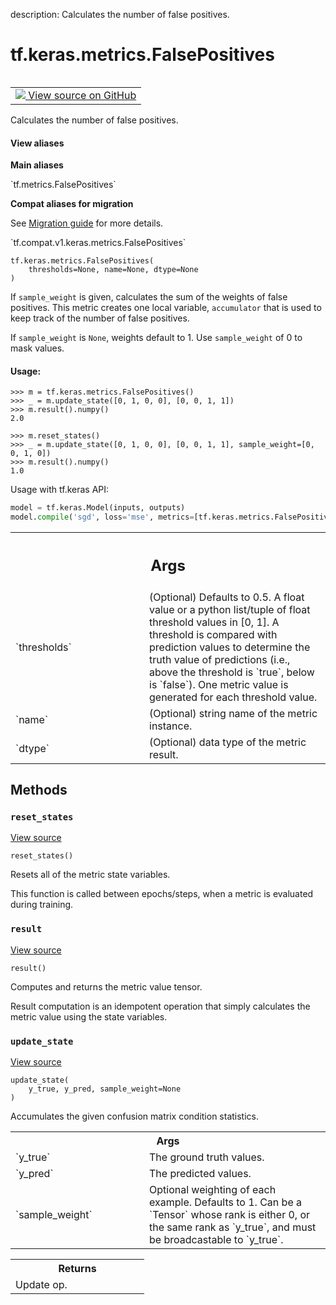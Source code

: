 description: Calculates the number of false positives.

<div itemscope itemtype="http://developers.google.com/ReferenceObject">
<meta itemprop="name" content="tf.keras.metrics.FalsePositives" />
<meta itemprop="path" content="Stable" />
<meta itemprop="property" content="__init__"/>
<meta itemprop="property" content="__new__"/>
<meta itemprop="property" content="reset_states"/>
<meta itemprop="property" content="result"/>
<meta itemprop="property" content="update_state"/>
</div>

# tf.keras.metrics.FalsePositives

<!-- Insert buttons and diff -->

<table class="tfo-notebook-buttons tfo-api nocontent" align="left">
<td>
  <a target="_blank" href="https://github.com/tensorflow/tensorflow/blob/r2.2/tensorflow/python/keras/metrics.py#L962-L1008">
    <img src="https://www.tensorflow.org/images/GitHub-Mark-32px.png" />
    View source on GitHub
  </a>
</td>
</table>



Calculates the number of false positives.

<section class="expandable">
  <h4 class="showalways">View aliases</h4>
  <p>
<b>Main aliases</b>
<p>`tf.metrics.FalsePositives`</p>

<b>Compat aliases for migration</b>
<p>See
<a href="https://www.tensorflow.org/guide/migrate">Migration guide</a> for
more details.</p>
<p>`tf.compat.v1.keras.metrics.FalsePositives`</p>
</p>
</section>

<pre class="devsite-click-to-copy prettyprint lang-py tfo-signature-link">
<code>tf.keras.metrics.FalsePositives(
    thresholds=None, name=None, dtype=None
)
</code></pre>



<!-- Placeholder for "Used in" -->

If `sample_weight` is given, calculates the sum of the weights of
false positives. This metric creates one local variable, `accumulator`
that is used to keep track of the number of false positives.

If `sample_weight` is `None`, weights default to 1.
Use `sample_weight` of 0 to mask values.

#### Usage:



```
>>> m = tf.keras.metrics.FalsePositives()
>>> _ = m.update_state([0, 1, 0, 0], [0, 0, 1, 1])
>>> m.result().numpy()
2.0
```

```
>>> m.reset_states()
>>> _ = m.update_state([0, 1, 0, 0], [0, 0, 1, 1], sample_weight=[0, 0, 1, 0])
>>> m.result().numpy()
1.0
```

Usage with tf.keras API:

```python
model = tf.keras.Model(inputs, outputs)
model.compile('sgd', loss='mse', metrics=[tf.keras.metrics.FalsePositives()])
```

<!-- Tabular view -->
 <table class="responsive fixed orange">
<colgroup><col width="214px"><col></colgroup>
<tr><th colspan="2"><h2 class="add-link">Args</h2></th></tr>

<tr>
<td>
`thresholds`
</td>
<td>
(Optional) Defaults to 0.5. A float value or a python
list/tuple of float threshold values in [0, 1]. A threshold is compared
with prediction values to determine the truth value of predictions
(i.e., above the threshold is `true`, below is `false`). One metric
value is generated for each threshold value.
</td>
</tr><tr>
<td>
`name`
</td>
<td>
(Optional) string name of the metric instance.
</td>
</tr><tr>
<td>
`dtype`
</td>
<td>
(Optional) data type of the metric result.
</td>
</tr>
</table>



## Methods

<h3 id="reset_states"><code>reset_states</code></h3>

<a target="_blank" href="https://github.com/tensorflow/tensorflow/blob/r2.2/tensorflow/python/keras/metrics.py#L950-L953">View source</a>

<pre class="devsite-click-to-copy prettyprint lang-py tfo-signature-link">
<code>reset_states()
</code></pre>

Resets all of the metric state variables.

This function is called between epochs/steps,
when a metric is evaluated during training.

<h3 id="result"><code>result</code></h3>

<a target="_blank" href="https://github.com/tensorflow/tensorflow/blob/r2.2/tensorflow/python/keras/metrics.py#L943-L948">View source</a>

<pre class="devsite-click-to-copy prettyprint lang-py tfo-signature-link">
<code>result()
</code></pre>

Computes and returns the metric value tensor.

Result computation is an idempotent operation that simply calculates the
metric value using the state variables.

<h3 id="update_state"><code>update_state</code></h3>

<a target="_blank" href="https://github.com/tensorflow/tensorflow/blob/r2.2/tensorflow/python/keras/metrics.py#L923-L941">View source</a>

<pre class="devsite-click-to-copy prettyprint lang-py tfo-signature-link">
<code>update_state(
    y_true, y_pred, sample_weight=None
)
</code></pre>

Accumulates the given confusion matrix condition statistics.


<!-- Tabular view -->
 <table class="responsive fixed orange">
<colgroup><col width="214px"><col></colgroup>
<tr><th colspan="2">Args</th></tr>

<tr>
<td>
`y_true`
</td>
<td>
The ground truth values.
</td>
</tr><tr>
<td>
`y_pred`
</td>
<td>
The predicted values.
</td>
</tr><tr>
<td>
`sample_weight`
</td>
<td>
Optional weighting of each example. Defaults to 1. Can be a
`Tensor` whose rank is either 0, or the same rank as `y_true`, and must
be broadcastable to `y_true`.
</td>
</tr>
</table>



<!-- Tabular view -->
 <table class="responsive fixed orange">
<colgroup><col width="214px"><col></colgroup>
<tr><th colspan="2">Returns</th></tr>
<tr class="alt">
<td colspan="2">
Update op.
</td>
</tr>

</table>





